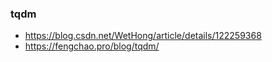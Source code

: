 ### tqdm
* https://blog.csdn.net/WetHong/article/details/122259368
* https://fengchao.pro/blog/tqdm/